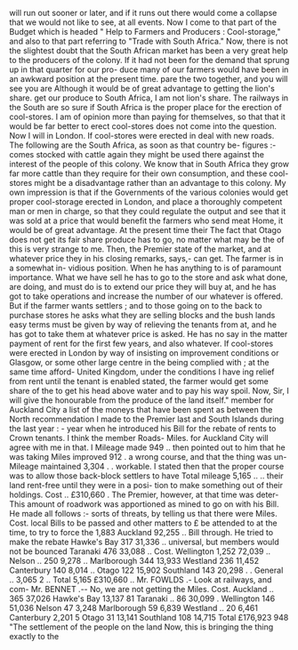 will run out sooner or later, and if it runs out there would come a collapse that we would not like to see, at all events. Now I come to that part of the Budget which is headed " Help to Farmers and Producers : Cool-storage," and also to that part referring to "Trade with South Africa." Now, there is not the slightest doubt that the South African market has been a very great help to the producers of the colony. If it had not been for the demand that sprung up in that quarter for our pro- duce many of our farmers would have been in an awkward position at the present time. pare the two together, and you will see you are Although it would be of great advantage to getting the lion's share. get our produce to South Africa, I am not lion's share. The railways in the South are so sure if South Africa is the proper place for the erection of cool-stores. I am of opinion more than paying for themselves, so that that it would be far better to erect cool-stores does not come into the question. Now I will in London. If cool-stores were erected in deal with new roads. The following are the South Africa, as soon as that country be- figures :- comes stocked with cattle again they might be used there against the interest of the people of this colony. We know that in South Africa they grow far more cattle than they require for their own consumption, and these cool-stores might be a disadvantage rather than an advantage to this colony. My own impression is that if the Governments of the various colonies would get proper cool-storage erected in London, and place a thoroughly competent man or men in charge, so that they could regulate the output and see that it was sold at a price that would benefit the farmers who send meat Home, it would be of great advantage. At the present time their The fact that Otago does not get its fair share produce has to go, no matter what may be the of this is very strange to me. Then, the Premier state of the market, and at whatever price they in his closing remarks, says,- can get. The farmer is in a somewhat in- vidious position. When he has anything to is of paramount importance. What we have sell he has to go to the store and ask what done, are doing, and must do is to extend our price they will buy at, and he has got to take operations and increase the number of our whatever is offered. But if the farmer wants settlers ; and to those going on to the back to purchase stores he asks what they are selling blocks and the bush lands easy terms must be given by way of relieving the tenants from at, and he has got to take them at whatever price is asked. He has no say in the matter payment of rent for the first few years, and also whatever. If cool-stores were erected in London by way of insisting on improvement conditions or Glasgow, or some other large centre in the being complied with ; at the same time afford- United Kingdom, under the conditions I have ing relief from rent until the tenant is enabled stated, the farmer would get some share of the to get his head above water and to pay his way spoil. Now, Sir, I will give the honourable from the produce of the land itself." member for Auckland City a list of the moneys that have been spent as between the North recommendation I made to the Premier last and South Islands during the last year : - year when he introduced his Bill for the rebate of rents to Crown tenants. I think the member Roads- Miles. for Auckland City will agree with me in that. I Mileage made 949 .. then pointed out to him that he was taking Miles improved 912 . a wrong course, and that the thing was un- Mileage maintained 3,304 . . workable. I stated then that the proper course was to allow those back-block settlers to have Total mileage 5,165 .. .. their land rent-free until they were in a posi- tion to make something out of their holdings. Cost .. £310,660 . The Premier, however, at that time was deter- This amount of roadwork was apportioned as mined to go on with his Bill. He made all follows :- sorts of threats, by telling us that there were Miles. Cost. local Bills to be passed and other matters to £ be attended to at the time, to try to force the 1,883 Auckland 92,255 .. Bill through. He tried to make the rebate Hawke's Bay 317 31,336 .. universal, but members would not be bounced Taranaki 476 33,088 .. Cost. Wellington 1,252 72,039 .. Nelson .. 250 9,278 .. Marlborough 344 13,933 Westland 236 11,452 Canterbury 140 8,014 .. Otago 122 15,902 Southland 143 20,298 . . General .. 3,065 2 .. Total 5,165 £310,660 .. Mr. FOWLDS .- Look at railways, and com- Mr. BENNET .-- No, we are not getting the Miles. Cost. Auckland .. 365 37,026 Hawke's Bay 13,137 81 Taranaki .. 86 30,099 . Wellington 146 51,036 Nelson 47 3,248 Marlborough 59 6,839 Westland .. 20 6,461 Canterbury 2,201 5 Otago 31 13,141 Southland 108 14,715 Total £176,923 948 "The settlement of the people on the land Now, this is bringing the thing exactly to the 